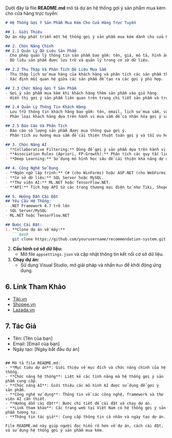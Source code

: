 Dưới đây là file **README.md** mô tả dự án hệ thống gợi ý sản phẩm mua kèm cho cửa hàng trực tuyến:

```markdown
# Hệ Thống Gợi Ý Sản Phẩm Mua Kèm Cho Cửa Hàng Trực Tuyến

## 1. Giới Thiệu
Dự án này phát triển một hệ thống gợi ý sản phẩm mua kèm dành cho cửa hàng trực tuyến. Mục tiêu chính là cung cấp gợi ý sản phẩm liên quan hoặc thường được mua kèm khi khách hàng thêm một sản phẩm vào giỏ hàng, giúp tăng giá trị đơn hàng và nâng cao trải nghiệm mua sắm của khách hàng.

## 2. Chức Năng Chính
## 2.1 Quản Lý Dữ Liệu Sản Phẩm
- Cho phép quản lý thông tin sản phẩm bao gồm: tên, giá, mô tả, hình ảnh, danh mục sản phẩm, thương hiệu, kích thước, màu sắc, v.v.
- Dữ liệu sản phẩm được lưu trữ và quản lý trong cơ sở dữ liệu.

## 2.2 Thu Thập Và Phân Tích Dữ Liệu Mua Sắm
- Thu thập lịch sử mua hàng của khách hàng và phân tích các sản phẩm thường được mua cùng nhau.
- Xác định mối quan hệ giữa các sản phẩm để tạo ra các gợi ý phù hợp.

## 2.3 Chức Năng Gợi Ý Sản Phẩm
- Gợi ý sản phẩm mua kèm khi khách hàng thêm sản phẩm vào giỏ hàng.
- Hiển thị gợi ý sản phẩm liên quan trên trang chi tiết sản phẩm và trong quá trình thanh toán.

## 2.4 Quản Lý Thông Tin Khách Hàng
- Lưu trữ thông tin khách hàng bao gồm: tên, email, lịch sử mua sắm, và các sản phẩm ưa thích.
- Phân loại khách hàng dựa trên hành vi mua sắm để cá nhân hóa gợi ý sản phẩm.

## 2.5 Báo Cáo Và Phân Tích
- Báo cáo số lượng sản phẩm được mua thông qua gợi ý.
- Phân tích xu hướng mua sắm để cải thiện thuật toán gợi ý và tối ưu hóa doanh thu.

## 3. Chức Năng AI
- **Collaborative Filtering:** Dùng để gợi ý sản phẩm dựa trên hành vi mua sắm của những người dùng khác.
- **Association Rules (Apriori, FP-Growth):** Phân tích các quy tắc liên kết giữa các sản phẩm dựa trên lịch sử giao dịch để tìm sản phẩm thường được mua cùng nhau.
- **Deep Learning:** Sử dụng mô hình học sâu để cải thiện khả năng dự đoán và gợi ý các sản phẩm phù hợp hơn.

## 4. Công Nghệ Sử Dụng
- **Ngôn ngữ lập trình:** C# (cho WinForms) hoặc ASP.NET (cho WebForms).
- **Cơ sở dữ liệu:** SQL Server hoặc MySQL.
- **Thư viện AI:** ML.NET hoặc TensorFlow.NET.
- **API:** Tích hợp API từ các trang thương mại điện tử như Tiki, Shopee, Lazada để lấy dữ liệu sản phẩm và giao dịch.

## 5. Hướng Dẫn Cài Đặt
## Yêu Cầu Hệ Thống:
- .NET Framework 4.7 trở lên
- SQL Server/MySQL
- ML.NET hoặc TensorFlow.NET

## Bước Cài Đặt:
1. **Clone dự án về máy:**
   ```bash
   git clone https://github.com/yourusername/recommendation-system.git
   ```
2. **Cấu hình cơ sở dữ liệu:**
   - Mở file `appsettings.json` và cập nhật thông tin kết nối cơ sở dữ liệu.
3. **Chạy dự án:**
   - Sử dụng Visual Studio, mở giải pháp và nhấn `Run` để khởi động ứng dụng.

## 6. Link Tham Khảo
- [Tiki.vn](https://tiki.vn)
- [Shopee.vn](https://shopee.vn)
- [Lazada.vn](https://lazada.vn)

## 7. Tác Giả
- Tên: [Tên của bạn]
- Email: [Email của bạn]
- Ngày tạo: [Ngày bắt đầu dự án]
```

## Mô tả file README.md:
- **Mục tiêu dự án**: Giới thiệu về mục đích và chức năng chính của hệ thống.
- **Chức năng hệ thống**: Liệt kê các tính năng mà hệ thống gợi ý sản phẩm cung cấp.
- **Chức năng AI**: Giới thiệu các mô hình AI được sử dụng để gợi ý sản phẩm.
- **Công nghệ sử dụng**: Thông tin về các công nghệ, framework và thư viện AI cần thiết.
- **Hướng dẫn cài đặt**: Bước chi tiết để cài đặt và chạy dự án.
- **Link tham khảo**: Các trang web tại Việt Nam có hệ thống gợi ý sản phẩm tương tự.
- **Thông tin tác giả**: Cung cấp thông tin cá nhân và ngày tạo dự án.

File README.md này giúp người đọc hiểu rõ hơn về dự án, cách cài đặt, và sử dụng hệ thống gợi ý sản phẩm mua kèm.
